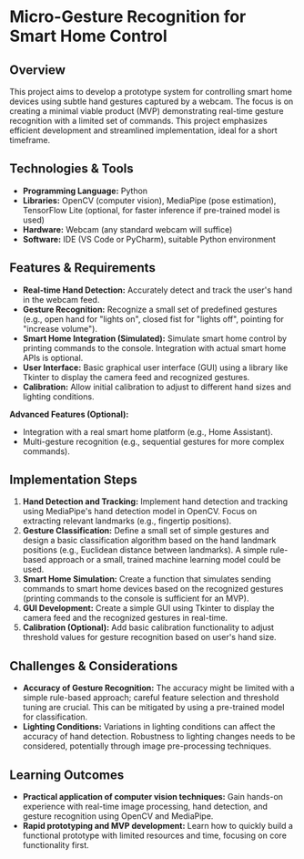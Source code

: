 # Micro-Gesture Recognition for Smart Home Control

## Overview
This project aims to develop a prototype system for controlling smart home devices using subtle hand gestures captured by a webcam.  The focus is on creating a minimal viable product (MVP) demonstrating real-time gesture recognition with a limited set of commands. This project emphasizes efficient development and streamlined implementation, ideal for a short timeframe.

## Technologies & Tools
- **Programming Language:** Python
- **Libraries:** OpenCV (computer vision), MediaPipe (pose estimation), TensorFlow Lite (optional, for faster inference if pre-trained model is used)
- **Hardware:** Webcam (any standard webcam will suffice)
- **Software:** IDE (VS Code or PyCharm), suitable Python environment


## Features & Requirements
- **Real-time Hand Detection:** Accurately detect and track the user's hand in the webcam feed.
- **Gesture Recognition:** Recognize a small set of predefined gestures (e.g., open hand for "lights on", closed fist for "lights off", pointing for "increase volume").
- **Smart Home Integration (Simulated):**  Simulate smart home control by printing commands to the console.  Integration with actual smart home APIs is optional.
- **User Interface:** Basic graphical user interface (GUI) using a library like Tkinter to display the camera feed and recognized gestures.
- **Calibration:** Allow initial calibration to adjust to different hand sizes and lighting conditions.

**Advanced Features (Optional):**
- Integration with a real smart home platform (e.g., Home Assistant).
- Multi-gesture recognition (e.g., sequential gestures for more complex commands).


## Implementation Steps
1. **Hand Detection and Tracking:** Implement hand detection and tracking using MediaPipe's hand detection model in OpenCV.  Focus on extracting relevant landmarks (e.g., fingertip positions).
2. **Gesture Classification:** Define a small set of simple gestures and design a basic classification algorithm based on the hand landmark positions (e.g., Euclidean distance between landmarks).  A simple rule-based approach or a small, trained machine learning model could be used.
3. **Smart Home Simulation:** Create a function that simulates sending commands to smart home devices based on the recognized gestures (printing commands to the console is sufficient for an MVP).
4. **GUI Development:** Create a simple GUI using Tkinter to display the camera feed and the recognized gestures in real-time.
5. **Calibration (Optional):** Add basic calibration functionality to adjust threshold values for gesture recognition based on user's hand size.


## Challenges & Considerations
- **Accuracy of Gesture Recognition:** The accuracy might be limited with a simple rule-based approach; careful feature selection and threshold tuning are crucial.  This can be mitigated by using a pre-trained model for classification.
- **Lighting Conditions:** Variations in lighting conditions can affect the accuracy of hand detection.  Robustness to lighting changes needs to be considered, potentially through image pre-processing techniques.


## Learning Outcomes
- **Practical application of computer vision techniques:** Gain hands-on experience with real-time image processing, hand detection, and gesture recognition using OpenCV and MediaPipe.
- **Rapid prototyping and MVP development:** Learn how to quickly build a functional prototype with limited resources and time, focusing on core functionality first.


